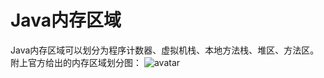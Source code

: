 # Java内存区域
Java内存区域可以划分为程序计数器、虚拟机栈、本地方法栈、堆区、方法区。
附上官方给出的内存区域划分图：
![avatar](../../technology/statics/java/jvm/jvm内存区域划分图.png)

